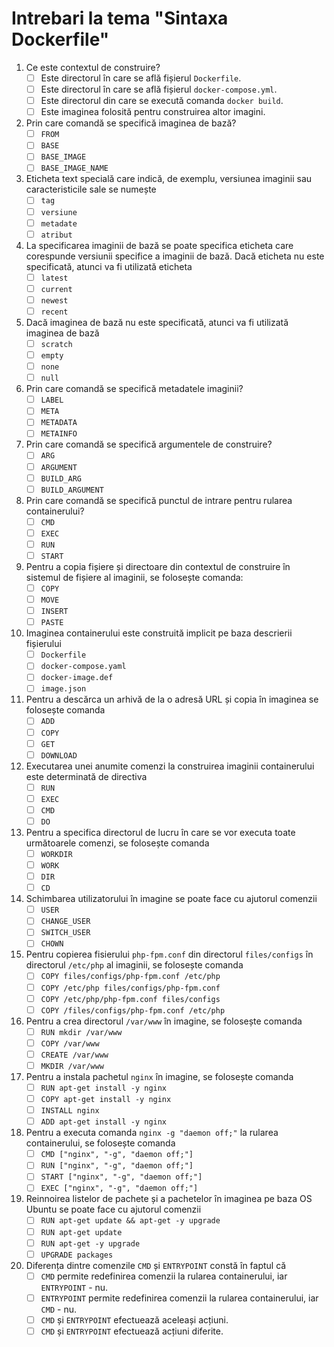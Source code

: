# Intrebari la tema "Sintaxa Dockerfile"

1. Ce este contextul de construire?
    - [ ] Este directorul în care se află fișierul `Dockerfile`.
    - [ ] Este directorul în care se află fișierul `docker-compose.yml`.
    - [ ] Este directorul din care se execută comanda `docker build`.
    - [ ] Este imaginea folosită pentru construirea altor imagini.
2. Prin care comandă se specifică imaginea de bază?
    - [ ] `FROM`
    - [ ] `BASE`
    - [ ] `BASE_IMAGE`
    - [ ] `BASE_IMAGE_NAME`
3. Eticheta text specială care indică, de exemplu, versiunea imaginii sau caracteristicile sale se numește
    - [ ] `tag`
    - [ ] `versiune`
    - [ ] `metadate`
    - [ ] `atribut`
4. La specificarea imaginii de bază se poate specifica eticheta care corespunde versiunii specifice a imaginii de bază. Dacă eticheta nu este specificată, atunci va fi utilizată eticheta
    - [ ] `latest`
    - [ ] `current`
    - [ ] `newest`
    - [ ] `recent`
5. Dacă imaginea de bază nu este specificată, atunci va fi utilizată imaginea de bază
    - [ ] `scratch`
    - [ ] `empty`
    - [ ] `none`
    - [ ] `null`
6. Prin care comandă se specifică metadatele imaginii?
    - [ ] `LABEL`
    - [ ] `META`
    - [ ] `METADATA`
    - [ ] `METAINFO`
7. Prin care comandă se specifică argumentele de construire?
    - [ ] `ARG`
    - [ ] `ARGUMENT`
    - [ ] `BUILD_ARG`
    - [ ] `BUILD_ARGUMENT`
8. Prin care comandă se specifică punctul de intrare pentru rularea containerului?
    - [ ] `CMD`
    - [ ] `EXEC`
    - [ ] `RUN`
    - [ ] `START`
9. Pentru a copia fișiere și directoare din contextul de construire în sistemul de fișiere al imaginii, se folosește comanda:
    - [ ] `COPY`
    - [ ] `MOVE`
    - [ ] `INSERT`
    - [ ] `PASTE`
10. Imaginea containerului este construită implicit pe baza descrierii fișierului
    - [ ] `Dockerfile`
    - [ ] `docker-compose.yaml`
    - [ ] `docker-image.def`
    - [ ] `image.json`
11. Pentru a descărca un arhivă de la o adresă URL și copia în imaginea se folosește comanda
    - [ ] `ADD`
    - [ ] `COPY`
    - [ ] `GET`
    - [ ] `DOWNLOAD`
12. Executarea unei anumite comenzi la construirea imaginii containerului este determinată de directiva
    - [ ] `RUN`
    - [ ] `EXEC`
    - [ ] `CMD`
    - [ ] `DO`
13. Pentru a specifica directorul de lucru în care se vor executa toate următoarele comenzi, se folosește comanda
    - [ ] `WORKDIR`
    - [ ] `WORK`
    - [ ] `DIR`
    - [ ] `CD`
14. Schimbarea utilizatorului în imagine se poate face cu ajutorul comenzii
    - [ ] `USER`
    - [ ] `CHANGE_USER`
    - [ ] `SWITCH_USER`
    - [ ] `CHOWN`
15. Pentru copierea fisierului `php-fpm.conf` din directorul `files/configs` în directorul `/etc/php` al imaginii, se folosește comanda
    - [ ] `COPY files/configs/php-fpm.conf /etc/php`
    - [ ] `COPY /etc/php files/configs/php-fpm.conf`
    - [ ] `COPY /etc/php/php-fpm.conf files/configs`
    - [ ] `COPY /files/configs/php-fpm.conf /etc/php`
16. Pentru a crea directorul `/var/www` în imagine, se folosește comanda
    - [ ] `RUN mkdir /var/www`
    - [ ] `COPY /var/www`
    - [ ] `CREATE /var/www`
    - [ ] `MKDIR /var/www`
17. Pentru a instala pachetul `nginx` în imagine, se folosește comanda
    - [ ] `RUN apt-get install -y nginx`
    - [ ] `COPY apt-get install -y nginx`
    - [ ] `INSTALL nginx`
    - [ ] `ADD apt-get install -y nginx`
18. Pentru a executa comanda `nginx -g "daemon off;"` la rularea containerului, se folosește comanda
    - [ ] `CMD ["nginx", "-g", "daemon off;"]`
    - [ ] `RUN ["nginx", "-g", "daemon off;"]`
    - [ ] `START ["nginx", "-g", "daemon off;"]`
    - [ ] `EXEC ["nginx", "-g", "daemon off;"]`
19. Reinnoirea listelor de pachete și a pachetelor în imaginea pe baza OS Ubuntu se poate face cu ajutorul comenzii
    - [ ] `RUN apt-get update && apt-get -y upgrade`
    - [ ] `RUN apt-get update`
    - [ ] `RUN apt-get -y upgrade`
    - [ ] `UPGRADE packages`
20. Diferența dintre comenzile `CMD` și `ENTRYPOINT` constă în faptul că
    - [ ] `CMD` permite redefinirea comenzii la rularea containerului, iar `ENTRYPOINT` - nu.
    - [ ] `ENTRYPOINT` permite redefinirea comenzii la rularea containerului, iar `CMD` - nu.
    - [ ] `CMD` și `ENTRYPOINT` efectuează aceleași acțiuni.
    - [ ] `CMD` și `ENTRYPOINT` efectuează acțiuni diferite.
